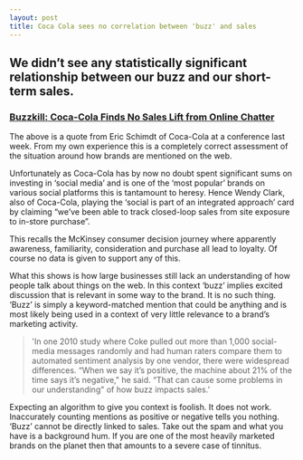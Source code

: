 ```yaml
---
layout: post
title: Coca Cola sees no correlation between 'buzz' and sales
---
```


## We didn’t see any statistically significant relationship between our buzz and our short-term sales.

### [Buzzkill: Coca-Cola Finds No Sales Lift from Online Chatter](http://adage.com/article/cmo-strategy/coca-cola-sees-sales-impact-online-buzz-digital-display-effective-tv/240409/)

The above is a quote from Eric Schimdt of Coca-Cola at a conference last week. From my own experience this is a completely correct assessment of the situation around how brands are mentioned on the web.

Unfortunately as Coca-Cola has by now no doubt spent significant sums on investing in ‘social media’ and is one of the ‘most popular’ brands on various social platforms this is tantamount to heresy. Hence Wendy Clark, also of Coca-Cola, playing the ‘social is part of an integrated approach’ card by claiming “we’ve been able to track closed-loop sales from site exposure to in-store purchase”.

This recalls the McKinsey consumer decision journey where apparently awareness, familiarity, consideration and purchase all lead to loyalty. Of course no data is given to support any of this.

What this shows is how large businesses still lack an understanding of how people talk about things on the web. In this context ‘buzz’ implies excited discussion that is relevant in some way to the brand. It is no such thing. ‘Buzz’ is simply a keyword-matched mention that could be anything and is most likely being used in a context of very little relevance to a brand’s marketing activity.

> 'In one 2010 study where Coke pulled out more than 1,000 social-media messages randomly and had human raters compare them to automated sentiment analysis by one vendor, there were widespread differences. “When we say it’s positive, the machine about 21% of the time says it’s negative," he said. “That can cause some problems in our understanding" of how buzz impacts sales.’

Expecting an algorithm to give you context is foolish. It does not work. Inaccurately counting mentions as positive or negative tells you nothing. ‘Buzz’ cannot be directly linked to sales. Take out the spam and what you have is a background hum. If you are one of the most heavily marketed brands on the planet then that amounts to a severe case of tinnitus.